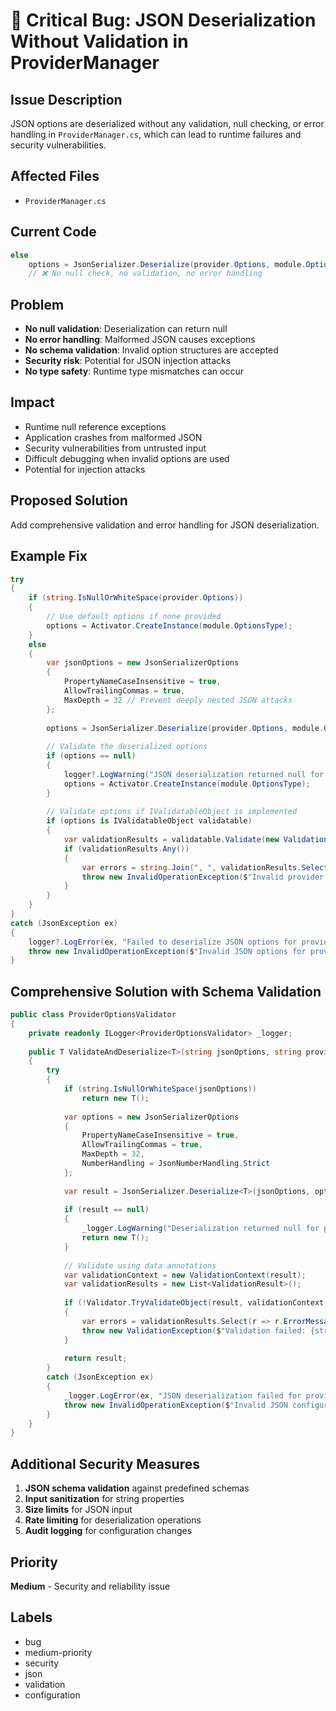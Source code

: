 # 🐛 Critical Bug: JSON Deserialization Without Validation in ProviderManager

## Issue Description

JSON options are deserialized without any validation, null checking, or error handling in `ProviderManager.cs`, which can lead to runtime failures and security vulnerabilities.

## Affected Files
- `ProviderManager.cs`

## Current Code
```csharp
else
    options = JsonSerializer.Deserialize(provider.Options, module.OptionsType);
    // ❌ No null check, no validation, no error handling
```

## Problem
- **No null validation**: Deserialization can return null
- **No error handling**: Malformed JSON causes exceptions
- **No schema validation**: Invalid option structures are accepted
- **Security risk**: Potential for JSON injection attacks
- **No type safety**: Runtime type mismatches can occur

## Impact
- Runtime null reference exceptions
- Application crashes from malformed JSON
- Security vulnerabilities from untrusted input
- Difficult debugging when invalid options are used
- Potential for injection attacks

## Proposed Solution
Add comprehensive validation and error handling for JSON deserialization.

## Example Fix
```csharp
try
{
    if (string.IsNullOrWhiteSpace(provider.Options))
    {
        // Use default options if none provided
        options = Activator.CreateInstance(module.OptionsType);
    }
    else
    {
        var jsonOptions = new JsonSerializerOptions
        {
            PropertyNameCaseInsensitive = true,
            AllowTrailingCommas = true,
            MaxDepth = 32 // Prevent deeply nested JSON attacks
        };
        
        options = JsonSerializer.Deserialize(provider.Options, module.OptionsType, jsonOptions);
        
        // Validate the deserialized options
        if (options == null)
        {
            logger?.LogWarning("JSON deserialization returned null for provider {ProviderName}. Using default options.", provider.Name);
            options = Activator.CreateInstance(module.OptionsType);
        }
        
        // Validate options if IValidatableObject is implemented
        if (options is IValidatableObject validatable)
        {
            var validationResults = validatable.Validate(new ValidationContext(options));
            if (validationResults.Any())
            {
                var errors = string.Join(", ", validationResults.Select(r => r.ErrorMessage));
                throw new InvalidOperationException($"Invalid provider options for {provider.Name}: {errors}");
            }
        }
    }
}
catch (JsonException ex)
{
    logger?.LogError(ex, "Failed to deserialize JSON options for provider {ProviderName}", provider.Name);
    throw new InvalidOperationException($"Invalid JSON options for provider {provider.Name}", ex);
}
```

## Comprehensive Solution with Schema Validation
```csharp
public class ProviderOptionsValidator
{
    private readonly ILogger<ProviderOptionsValidator> _logger;
    
    public T ValidateAndDeserialize<T>(string jsonOptions, string providerName) where T : new()
    {
        try
        {
            if (string.IsNullOrWhiteSpace(jsonOptions))
                return new T();
                
            var options = new JsonSerializerOptions
            {
                PropertyNameCaseInsensitive = true,
                AllowTrailingCommas = true,
                MaxDepth = 32,
                NumberHandling = JsonNumberHandling.Strict
            };
            
            var result = JsonSerializer.Deserialize<T>(jsonOptions, options);
            
            if (result == null)
            {
                _logger.LogWarning("Deserialization returned null for provider {ProviderName}", providerName);
                return new T();
            }
            
            // Validate using data annotations
            var validationContext = new ValidationContext(result);
            var validationResults = new List<ValidationResult>();
            
            if (!Validator.TryValidateObject(result, validationContext, validationResults, true))
            {
                var errors = validationResults.Select(r => r.ErrorMessage);
                throw new ValidationException($"Validation failed: {string.Join(", ", errors)}");
            }
            
            return result;
        }
        catch (JsonException ex)
        {
            _logger.LogError(ex, "JSON deserialization failed for provider {ProviderName}", providerName);
            throw new InvalidOperationException($"Invalid JSON configuration for provider {providerName}", ex);
        }
    }
}
```

## Additional Security Measures
1. **JSON schema validation** against predefined schemas
2. **Input sanitization** for string properties
3. **Size limits** for JSON input
4. **Rate limiting** for deserialization operations
5. **Audit logging** for configuration changes

## Priority
**Medium** - Security and reliability issue

## Labels
- bug
- medium-priority
- security
- json
- validation
- configuration
